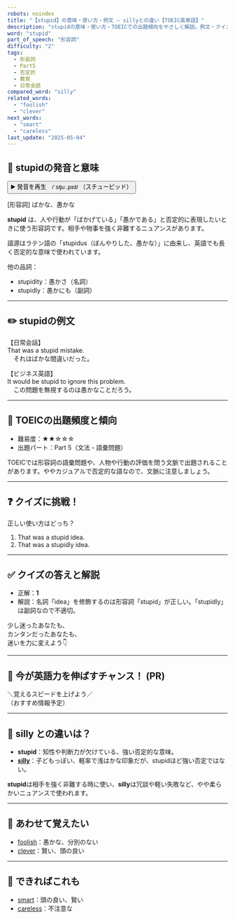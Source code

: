 ```yaml
---
robots: noindex
title: "【stupid】の意味・使い方・例文 ― sillyとの違い【TOEIC英単語】"
description: "stupidの意味・使い方・TOEICでの出題傾向をやさしく解説。例文・クイズ付きでsillyとの違いもわかりやすく学べます。"
word: "stupid"
part_of_speech: "形容詞"
difficulty: "2"
tags:
  - 形容詞
  - Part5
  - 否定的
  - 教育
  - 日常会話
compared_word: "silly"
related_words:
  - "foolish"
  - "clever"
next_words:
  - "smart"
  - "careless"
last_update: "2025-05-04"
---
```


## 🔰 stupidの発音と意味

<button class="play-audio" onclick="playTTS('stupid')">
  <span class="play-audio-main">
    ▶️ 発音を再生　/ˈstjuː.pɪd/
  </span>
  <span class="play-audio-sub">
    （スチューピッド）
  </span>
</button>

[形容詞] ばかな、愚かな

**stupid** は、人や行動が「ばかげている」「愚かである」と否定的に表現したいときに使う形容詞です。相手や物事を強く非難するニュアンスがあります。

語源はラテン語の「stupidus（ぼんやりした、愚かな）」に由来し、英語でも長く否定的な意味で使われています。

他の品詞：  
- stupidity：愚かさ（名詞）
- stupidly：愚かにも（副詞）

---

## ✏️ stupidの例文

【日常会話】  
That was a stupid mistake.  
　それはばかな間違いだった。

【ビジネス英語】  
It would be stupid to ignore this problem.  
　この問題を無視するのは愚かなことだろう。

---

## 🎯 TOEICの出題頻度と傾向

- 難易度：★★☆☆☆
- 出題パート：Part 5（文法・語彙問題）

TOEICでは形容詞の語彙問題や、人物や行動の評価を問う文脈で出題されることがあります。ややカジュアルで否定的な語なので、文脈に注意しましょう。

---

## ❓ クイズに挑戦！

正しい使い方はどっち？

1. That was a stupid idea.  
2. That was a stupidly idea.

---

## ✅ クイズの答えと解説

- 正解：**1**
- 解説：名詞「idea」を修飾するのは形容詞「stupid」が正しい。「stupidly」は副詞なので不適切。

少し迷ったあなたも、  
カンタンだったあなたも、  
迷いを力に変えよう👇️

---

## 🚀 今が英語力を伸ばすチャンス！ (PR)

<div class="info-center">
＼覚えるスピードを上げよう／<br>  
（おすすめ情報予定）
</div>

---

## 🤔  silly との違いは？

- **stupid**：知性や判断力が欠けている、強い否定的な意味。
- **[silly](/word/silly)**：子どもっぽい、軽率で浅はかな印象だが、stupidほど強い否定ではない。

**stupid**は相手を強く非難する時に使い、**silly**は冗談や軽い失敗など、やや柔らかいニュアンスで使われます。

---

## 🧩 あわせて覚えたい

- [foolish](/word/foolish)：愚かな、分別のない
- [clever](/word/clever)：賢い、頭の良い

---

## 📖 できればこれも

- [smart](/word/smart)：頭の良い、賢い
- [careless](/word/careless)：不注意な

<!-- cvid: aid03_bid17 -->
